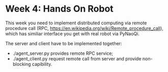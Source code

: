 # Week 4: Hands On Robot
This week you need to implement distributed computing via remote procedure call (RPC, https://en.wikipedia.org/wiki/Remote_procedure_call), which has similiar interface you get with real robot via PyNaoQi.

The server and client have to be implemented together:
* ./agent_server.py provides remote RPC service;
* ./agent_client.py request remote call from server and provide non-blocking capibility.


